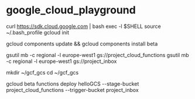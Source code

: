 # google_cloud_playground

curl https://sdk.cloud.google.com | bash
exec -l $SHELL
source ~/.bash_profile
gcloud init

gcloud components update &&
gcloud components install beta


gsutil mb -c regional -l europe-west1 gs://project_cloud_functions
gsutil mb -c regional -l europe-west1 gs://project_inbox

mkdir ~/gcf_gcs
cd ~/gcf_gcs

gcloud beta functions deploy helloGCS --stage-bucket project_cloud_functions --trigger-bucket project_inbox
